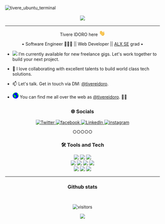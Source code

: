 <img align="center" src="https://github.com/tivereidoro/Frontend-Mentor_NFT-card/assets/105525310/34a133d7-bf46-469e-91b8-ac0e9c0d5e7a" alt="tivere_ubuntu_terminal"/>
<br>
<br>

<div align="center">
  <a href="https://git.io/typing-svg">
    <img src="https://readme-typing-svg.herokuapp.com?size=30&duration=4000&color=84D732&center=true&vCenter=true&width=900&lines=Hello+world.!!%F0%9F%91%8B+++Welcome+to+my+profile.;I'm+Tivere+IDORO...;I'm+a+frontend+developer%2C;and+software+engineer.">
  </a>
</div>

---

<div align="center">

<p> Tivere IDORO here <img alt="Hi" width="20px" src="https://github.com/jzamora5/jzamora5/blob/main/assets/Hi.gif?raw=true"/></p>
• Software Engineer 👨🏻‍💻 || Web Developer || <a href="https://www.alxafrica.com/">ALX SE</a> grad •
</div>

<p align="justify">

- <img src="https://media.tenor.com/images/ccb959edb41a02737755b2209ef7d97a/tenor.gif" width="20px"/> I’m currently available for new freelance gigs. Let's work together to build your next project.

- 👯 I love collaborating with excellent talents to build world class tech solutions.

- 📫 Let's talk. Get in touch via DM: <a href="mailto:tivere.tech@gmail.com" target="_blank">@tivereidoro</a>.

- <nbsp> <img alt="Earth" width="20px" src="https://github.com/jzamora5/jzamora5/blob/main/assets/Earth.gif?raw=true"/> You can find me all over the web as [@tivereidoro](https://tivereidoro.bio.link). 🚀🚀
</p>

##

<div align="center">

### 🌐 Socials
</div>

<p align="center">

<a href="https://twitter.com/tivereidoro/">
    <img alt="Twitter" src="https://img.shields.io/twitter/follow/tivereidoro?style=social&label=X">
</a>
<a href="https://www.facebook.com/idorotee">
    <img alt="facebook" src="https://img.shields.io/badge/Facebook-1877F2?style=flat&logo=facebook&logoColor=white" />
</a>
<a href="https://linkedin.com/in/tivereidoro">
    <img alt="LinkedIn" src="https://img.shields.io/static/v1?label&message=LinkedIn&color=0A66C2&style=flat&logo=linkedin"/>
</a>

<a href="https://www.instagram.com/tivereidoro/">
    <img alt="instagram" src="https://img.shields.io/static/v1?label&message=Instagram&color=7E3ACE&style=flat&logo=instagram&logoColor=whitesmoke" />
</a>
</p>

<p align="center">○○○○○</p>

<div align="center">

### 🛠 Tools and Tech
</div>

<div align='center'>


<img src="https://img.shields.io/badge/-JavaScript-eed718?style=flat&logo=javascript&logoColor=000">
<img src="https://img.shields.io/badge/-React-12101f?style=flat&logo=react&logoColor=00c8ff">
<img src="https://img.shields.io/badge/Next.js-black?style=flat&logo=next.js&logoColor=white">

<br>

<img src="https://img.shields.io/badge/Python-3776AB?style=flat&logo=python&logoColor=white">
<img src="https://img.shields.io/badge/Node-43853D?style=flat&logo=node.js&logoColor=white">


<img src="https://img.shields.io/badge/MySQL-005C84?style=flat&logo=mysql&logoColor=white">
<img src="https://img.shields.io/badge/MongoDB-4EA94B?style=flat&logo=mongodb&logoColor=white">
<!-- <img src="https://img.shields.io/badge/redis-%23DD0031.svg?&style=flat&logo=redis&logoColor=white"> dh -->

<br>

<img src="https://img.shields.io/badge/Linux-FCC624?style=flat&logo=linux&logoColor=black">
<img src="https://img.shields.io/badge/Shell_Scripting-121011?style=flat&logo=gnu-bash&logoColor=white"/>
<img src="http://img.shields.io/badge/-Git-F1502F?style=flat&logo=git&logoColor=FFFFFF">
<!-- <img src="http://img.shields.io/badge/-Version Control-000000?style=flat&logo=github&logoColor=FFFFFF"> -->

<!-- Coming up soon -->
<!--
<a href="mailto:tivereidoro@yahoo.com">
    <img alt="email" src="https://img.shields.io/static/v1?label&message=eMail&color=whitesmoke&style=flat&logo=gmail" />
</a>

<img src = "https://img.shields.io/badge/-HTML5-E34F26?style=flat&logo=html5&logoColor=white">
<img src = "https://img.shields.io/badge/-CSS-1572B6?style=flat&logo=css3&logoColor=white">

<img src="https://img.shields.io/badge/VIM-%2311AB00.svg?&style=flat&logo=vim&logoColor=white"/>
<img src="http://img.shields.io/badge/-VS%20Code-007ACC?style=flat&logo=visual%20studio%20code&logoColor=white">

<img src="https://img.shields.io/badge/C-00599C?style=flat&logo=c&logoColor=white">
<img src="https://img.shields.io/badge/Amazon_AWS-232F3E?style=flat&logo=amazon-aws&logoColor=white">
<img src="https://img.shields.io/badge/-Firebase-FFA611?style=flat&logo=firebase&logoColor=FFFFFF">
<img src="https://img.shields.io/badge/-Express.js-787878?style=flat">
<img src="https://img.shields.io/badge/Ubuntu-E95420?style=flat&logo=ubuntu&logoColor=white">
<img src="https://img.shields.io/badge/-Sass-cc6699?style=flat&logo=sass&logoColor=ffffff">

<img src="https://img.shields.io/github/followers/{tivereidoro}.svg?style=social&label=Follow&maxAge=2592000"/>
<img src="https://badge-size.herokuapp.com/{tivereidoro}/{repo}/{branch}/{filename}"/>

<img src="https://img.shields.io/badge/Udacity-grey?style=flat&logo=udacity&logoColor=#5FCFEE"/>
<img src="https://img.shields.io/badge/Udemy-EC5252?style=flat&logo=Udemy&logoColor=white"/>
<img src="https://img.shields.io/badge/freecodecamp-27273D?style=flat&logo=freecodecamp&logoColor=white"/>
<img src="https://img.shields.io/badge/Edx-193A3E?style=flat&logo=edx&logoColor=white"/>
<img src="https://img.shields.io/badge/Coursera-0056D2?style=flat&logo=Coursera&logoColor=white"/>
<img src="https://img.shields.io/badge/Python-14354C?style=flat&logo=python&logoColor=white"/>
<img src="https://img.shields.io/badge/pycodestyle-compliant-blue"/>
-->
</div>

---

<div align="center">

### Github stats
</div>

<br>
<div align='center'>
  
![visitors](https://komarev.com/ghpvc/?username=tivereidoro&color=blue&style=social&label=PROFILE+VIEWS)
</div>

<p align="center">
  <img height="200em" src="https://github-readme-stats.vercel.app/api/top-langs/?username=tivereidoro&layout=compact&theme=radical"/> 
<!--   <img height="200em" src="https://github-readme-stats.vercel.app/api?username=tivereidoro&show_icons=true&theme=radical&include_all_commits=true"/> -->
  
   <!-- <img height="200em" src="https://github-profile-summary-cards.vercel.app/api/cards/stats?username=tivereidoro&theme=github"/> -->
</p>
